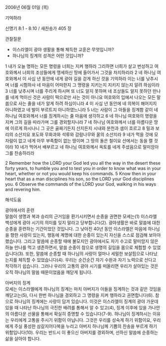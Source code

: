 2006년 06월 01일 (목)

기억하라



신명기 8:1 - 8:10 / 새찬송가 405 장


관찰질문
- 이스라엘이 광야 생활을 통해 체득한 교훈은 무엇입니까? 
- 하나님의 징계의 성격은 어떤 것입니까? 

1 내가 오늘 명하는 모든 명령을 너희는 지켜 행하라 그리하면 너희가 살고 번성하고 여호와께서 너희의 조상들에게 맹세하신 땅에 들어가서 그것을 차지하리라 2 네 하나님 여호와께서 이 사십 년 동안에 네게 광야 길을 걷게 하신 것을 기억하라 이는 너를 낮추시며 너를 시험하사 네 마음이 어떠한지 그 명령을 지키는지 지키지 않는지 알려 하심이라 3 너를 낮추시며 너를 주리게 하시며 또 너도 알지 못하며 네 조상들도 알지 못하던 만나를 네게 먹이신 것은 사람이 떡으로만 사는 것이 아니요 여호와의 입에서 나오는 모든 말씀으로 사는 줄을 네가 알게 하려 하심이니라 4 이 사십 년 동안에 네 의복이 해어지지 아니하였고 네 발이 부르트지 아니하였느니라 5 너는 사람이 그 아들을 징계함 같이 네 하나님 여호와께서 너를 징계하시는 줄 마음에 생각하고 6 네 하나님 여호와의 명령을 지켜 그의 길을 따라가며 그를 경외할지니라 7 네 하나님 여호와께서 너를 아름다운 땅에 이르게 하시나니 그 곳은 골짜기든지 산지든지 시내와 분천과 샘이 흐르고 8 밀과 보리의 소산지요 포도와 무화과와 석류와 감람나무와 꿀의 소산지라 9 네가 먹을 것에 모자람이 없고 네게 아무 부족함이 없는 땅이며 그 땅의 돌은 철이요 산에서는 동을 캘 것이라 10 네가 먹어서 배부르고 네 하나님 여호와께서 옥토를 네게 주셨음으로 말미암아 그를 찬송하리라

2  Remember how the LORD your God led you all the way in the desert these forty years, to humble you and to test you in order to know what was in your heart, whether or not you would keep his commands. 
5  Know then in your heart that as a man disciplines his son, so the LORD your God disciplines you. 6  Observe the commands of the LORD your God, walking in his ways and revering him.

해석도움





광야에서의 훈련  
말씀이 생명과 복과 승리의 근거임을 환기시키면서 순종을 권면한 모세는(1) 이스라엘 백성에게 광야 시기의 의미를 잊지 말라고 당부합니다(2). 광야생활은 바로 말씀에 대한 순종을 훈련하는 기간이었던 것입니다. 그 낮아진 40년 동안 이스라엘은 마음에 하나님을 향한 사랑이 있는지, 행동에 계명에 대한 순종이 있는지 자신을 스스로 점검해 보아야 했습니다. 그리고 말씀에 순종할 때에 불모지인 광야에서도 자기 수고로 말미암지 않은 하늘 만나를 먹고 생존하면서, 말씀 순종이 참으로 생명의 길임을 몸으로 체험할 수 있었습니다(3). 또한, 말씀에 순종할 때 하나님의 사랑이 얼마나 세밀한 보살핌으로 나타났는지를 체득할 수 있었습니다(4). 우리는 순간순간 자기 수완과 자기 노력으로 산다고 착각하기 쉽습니다. 그러나 우리의 고통의 광야 시기를 떠올리면 우리가 살아있는 것은 오직 하나님의 말씀 때문이었음을 깨닫게 됩니다. 

아버지의 징계  
모세는 이스라엘에게 하나님의 징계는 마치 아버지가 아들을 징계하는 것과 같은 것임을 깨닫고는(5), 다시 한번 하나님을 경외하고 그 명령을 지켜 행하라고 권면합니다(6). 참으로 하나님의 징계에는 사랑이 담겨 있습니다. 이것은 이스라엘이 징계의 광야 가운데 있을 때 나타난 하나님의 극진한 배려를 통해서 알 수 있고(4), 징계 이후에 있을 가나안의 아름다운 선물을 통해서 확실히 증명할 수 있습니다(7-9). 하나님이 징계하시는 이유는 우리에게 고통을 주시기 위함이 아닙니다. 그것은 우리를 성숙게 하기 위함이요, 우리에게 주실 풍성한 삼갈지어다복을 누리고 아버지 하나님께 기쁨의 찬송을 부르게 하기 위함입니다(10). 우리는 반드시 이 좋으신 아버지를 경외하며, 선하신 말씀에 순종하는 삶을 살아야 합니다.